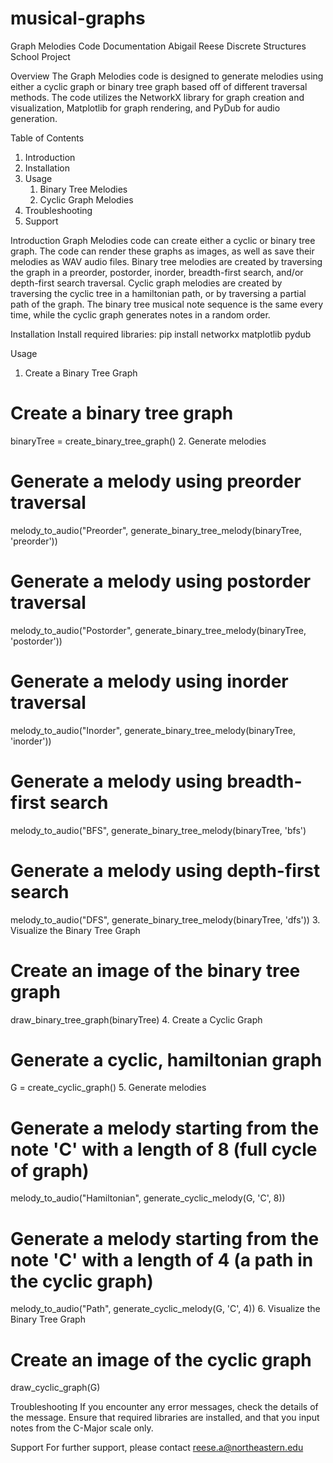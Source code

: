 # musical-graphs
Graph Melodies Code Documentation
Abigail Reese
Discrete Structures School Project

Overview
The Graph Melodies code is designed to generate melodies using either a cyclic graph or binary tree graph based off of different traversal methods. The code utilizes the NetworkX library for graph creation and visualization, Matplotlib for graph rendering, and PyDub for audio generation.


Table of Contents
1. Introduction
2. Installation
3. Usage
   1. Binary Tree Melodies
   2. Cyclic Graph Melodies
4. Troubleshooting
5. Support


Introduction
Graph Melodies code can create either a cyclic or binary tree graph. The code can render these graphs as images, as well as save their melodies as WAV audio files. Binary tree melodies are created by traversing the graph in a preorder, postorder, inorder, breadth-first search, and/or depth-first search traversal. Cyclic graph melodies are created by traversing the cyclic tree in a hamiltonian path, or by traversing a partial path of the graph. The binary tree musical note sequence is the same every time, while the cyclic graph generates notes in a random order. 


Installation
Install required libraries:
        pip install networkx matplotlib pydub


Usage
1. Create a Binary Tree Graph
# Create a binary tree graph
binaryTree = create_binary_tree_graph()
2. Generate melodies
# Generate a melody using preorder traversal
melody_to_audio("Preorder", generate_binary_tree_melody(binaryTree, 'preorder'))
# Generate a melody using postorder traversal
melody_to_audio("Postorder", generate_binary_tree_melody(binaryTree, 'postorder'))
# Generate a melody using inorder traversal
melody_to_audio("Inorder", generate_binary_tree_melody(binaryTree, 'inorder'))
# Generate a melody using breadth-first search
melody_to_audio("BFS", generate_binary_tree_melody(binaryTree, 'bfs')
# Generate a melody using depth-first search
melody_to_audio("DFS", generate_binary_tree_melody(binaryTree, 'dfs'))
3. Visualize the Binary Tree Graph
# Create an image of the binary tree graph
draw_binary_tree_graph(binaryTree)
4. Create a Cyclic Graph
# Generate a cyclic, hamiltonian graph
G = create_cyclic_graph()
5. Generate melodies
# Generate a melody starting from the note 'C' with a length of 8 (full cycle of graph)
melody_to_audio("Hamiltonian", generate_cyclic_melody(G, 'C', 8))
# Generate a melody starting from the note 'C' with a length of 4 (a path in the cyclic graph)
melody_to_audio("Path", generate_cyclic_melody(G, 'C', 4))
6. Visualize the Binary Tree Graph
# Create an image of the cyclic graph
draw_cyclic_graph(G)


Troubleshooting
If you encounter any error messages, check the details of the message. Ensure that required libraries are installed, and that you input notes from the C-Major scale only.


Support
For further support, please contact reese.a@northeastern.edu